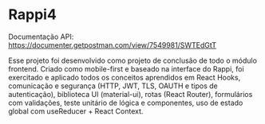 # Rappi4

Documentação API: https://documenter.getpostman.com/view/7549981/SWTEdGtT

Esse projeto foi desenvolvido como projeto de conclusão de todo o módulo frontend.
Criado como mobile-first e baseado na interface do Rappi, foi exercitado e aplicado todos os conceitos aprendidos em React Hooks, comunicação e segurança (HTTP, JWT, TLS, OAUTH e tipos de autenticação), biblioteca UI (material-ui), rotas (React Router), formulários com validações, teste unitário de lógica e componentes, uso de estado global com useReducer + React Context.
